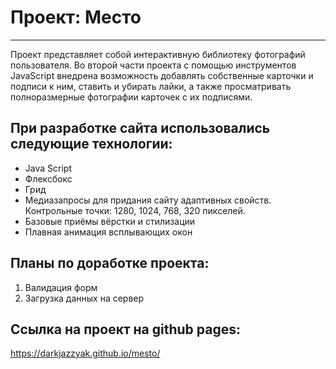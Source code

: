 # Проект: Место
----------------------------
Проект представляет собой интерактивную библиотеку фотографий пользователя.
Во второй части проекта с помощью инструментов JavaScript внедрена возможность добавлять собственные карточки и подписи к ним, ставить и убирать лайки, а также просматривать полноразмерные фотографии карточек с их подписями.
## При разработке сайта использовались следующие технологии:
* Java Script
* Флексбокс
* Грид
* Медиазапросы для придания сайту адаптивных свойств. Контрольные точки: 1280, 1024, 768, 320 пикселей.
* Базовые приёмы вёрстки и стилизации
* Плавная анимация всплывающих окон
## Планы по доработке проекта:
1. Валидация форм
2. Загрузка данных на сервер
## Ссылка на проект на github pages:
https://darkjazzyak.github.io/mesto/
